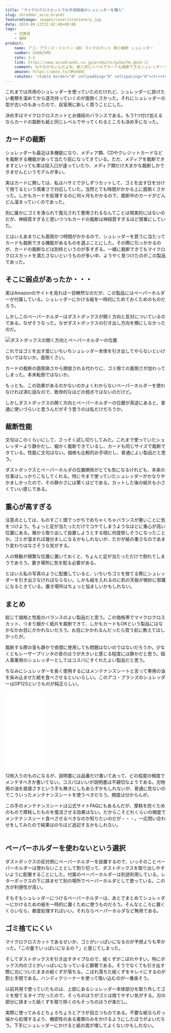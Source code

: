 ```yaml
---
title: "マイクロクロスカットでお手頃価格のシュレッダーを購入"
slug: shredder_acco_brands
featuredimage: images/cover/stationery.jpg
date: 2019-09-12T21:02:49+09:00
tags:
    - 文房具
    - 掃除
product:
    name: アコ・ブランズ・ジャパン GBC マイクロカット 極小細断 シュレッダー
    number: GSHA25MS
    rate: 3.5
    link: https://www.accobrands.co.jp/products/gsha17m-gbsb-2/
    comment: なかなかないんだよね、紙と同じレベルでカードも裁断できるシュレッダーって。
    amazon: https://amzn.to/3Mvk0bC
    rakuten: '<table border="0" cellpadding="0" cellspacing="0"><tr><td><div style="border:1px solid #95a5a6;border-radius:.75rem;background-color:#FFFFFF;width:504px;margin:0px;padding:5px;text-align:center;overflow:hidden;"><table><tr><td style="width:240px"><a href="https://hb.afl.rakuten.co.jp/hgc/19329b27.5b6107f8.19329b28.4d6b6636/?pc=https%3A%2F%2Fitem.rakuten.co.jp%2Fakibamac%2F4995364211741%2F&m=http%3A%2F%2Fm.rakuten.co.jp%2Fakibamac%2Fi%2F11224670%2F&link_type=picttext&ut=eyJwYWdlIjoiaXRlbSIsInR5cGUiOiJwaWN0dGV4dCIsInNpemUiOiIyNDB4MjQwIiwibmFtIjoxLCJuYW1wIjoicmlnaHQiLCJjb20iOjEsImNvbXAiOiJkb3duIiwicHJpY2UiOjEsImJvciI6MSwiY29sIjoxLCJiYnRuIjoxfQ%3D%3D" target="_blank" rel="nofollow noopener noreferrer" style="word-wrap:break-word;"  ><img src="https://hbb.afl.rakuten.co.jp/hgb/19329b27.5b6107f8.19329b28.4d6b6636/?me_id=1217214&item_id=11224670&m=https%3A%2F%2Fthumbnail.image.rakuten.co.jp%2F%400_mall%2Fakibamac%2Fcabinet%2F20190412n%2F4995364211741.jpg%3F_ex%3D80x80&pc=https%3A%2F%2Fthumbnail.image.rakuten.co.jp%2F%400_mall%2Fakibamac%2Fcabinet%2F20190412n%2F4995364211741.jpg%3F_ex%3D240x240&s=240x240&t=picttext" border="0" style="margin:2px" alt="[商品価格に関しましては、リンクが作成された時点と現時点で情報が変更されている場合がございます。]" title="[商品価格に関しましては、リンクが作成された時点と現時点で情報が変更されている場合がございます。]"></a></td><td style="vertical-align:top;width:248px;"><p style="font-size:12px;line-height:1.4em;text-align:left;margin:0px;padding:2px 6px;word-wrap:break-word"><a href="https://hb.afl.rakuten.co.jp/hgc/19329b27.5b6107f8.19329b28.4d6b6636/?pc=https%3A%2F%2Fitem.rakuten.co.jp%2Fakibamac%2F4995364211741%2F&m=http%3A%2F%2Fm.rakuten.co.jp%2Fakibamac%2Fi%2F11224670%2F&link_type=picttext&ut=eyJwYWdlIjoiaXRlbSIsInR5cGUiOiJwaWN0dGV4dCIsInNpemUiOiIyNDB4MjQwIiwibmFtIjoxLCJuYW1wIjoicmlnaHQiLCJjb20iOjEsImNvbXAiOiJkb3duIiwicHJpY2UiOjEsImJvciI6MSwiY29sIjoxLCJiYnRuIjoxfQ%3D%3D" target="_blank" rel="nofollow noopener noreferrer" style="word-wrap:break-word;"  >【送料無料】アコブランズジャパン マイクロカットシュレッダー GSHA25MS</a><br><span >価格：14158円（税込、送料無料)</span> <span style="color:#BBB">(2019/9/12時点)</span></p><div style="margin:10px;"><a href="https://hb.afl.rakuten.co.jp/hgc/19329b27.5b6107f8.19329b28.4d6b6636/?pc=https%3A%2F%2Fitem.rakuten.co.jp%2Fakibamac%2F4995364211741%2F&m=http%3A%2F%2Fm.rakuten.co.jp%2Fakibamac%2Fi%2F11224670%2F&link_type=picttext&ut=eyJwYWdlIjoiaXRlbSIsInR5cGUiOiJwaWN0dGV4dCIsInNpemUiOiIyNDB4MjQwIiwibmFtIjoxLCJuYW1wIjoicmlnaHQiLCJjb20iOjEsImNvbXAiOiJkb3duIiwicHJpY2UiOjEsImJvciI6MSwiY29sIjoxLCJiYnRuIjoxfQ%3D%3D" target="_blank" rel="nofollow noopener noreferrer" style="word-wrap:break-word;"  ><img src="https://static.affiliate.rakuten.co.jp/makelink/rl.svg" style="float:left;max-height:27px;width:auto;margin-top:0"></a><a href="https://hb.afl.rakuten.co.jp/hgc/19329b27.5b6107f8.19329b28.4d6b6636/?pc=https%3A%2F%2Fitem.rakuten.co.jp%2Fakibamac%2F4995364211741%2F%3Fscid%3Daf_pc_bbtn&m=http%3A%2F%2Fm.rakuten.co.jp%2Fakibamac%2Fi%2F11224670%2F%3Fscid%3Daf_pc_bbtn&link_type=picttext&ut=eyJwYWdlIjoiaXRlbSIsInR5cGUiOiJwaWN0dGV4dCIsInNpemUiOiIyNDB4MjQwIiwibmFtIjoxLCJuYW1wIjoicmlnaHQiLCJjb20iOjEsImNvbXAiOiJkb3duIiwicHJpY2UiOjEsImJvciI6MSwiY29sIjoxLCJiYnRuIjoxfQ==" target="_blank" rel="nofollow noopener noreferrer" style="word-wrap:break-word;"  ><div style="float:right;width:41%;height:27px;background-color:#bf0000;color:#fff !important;font-size:12px;font-weight:500;line-height:27px;margin-left:1px;padding: 0 12px;border-radius:16px;cursor:pointer;text-align:center;">楽天で購入</div></a></div></td><tr></table></div><br><p style="color:#000000;font-size:12px;line-height:1.4em;margin:5px;word-wrap:break-word"></p></td></tr></table>'
---
```


これまでは共用のシュレッダーを使っていたのだけれど、シュレッダーに掛けたい書類を溜めてから逐次持っていくのが面倒くさかった。それにシュレッダーの型が古いのもあったので、自室用に新しく買うことにした。

決め手はマイクロクロスカットとお値段のバランスである。もう1つ付け加えるならカードの裁断も紙と同じレベルでやってくれるところも決め手になった。

<!--more-->

## カードの裁断

シュレッダーも最近は多機能になり、メディア類、CDやクレジットカードなどを裁断する機能があって当たり前になってきている。ただ、メディアを裁断できますといっても実は投入口が違っていたり、メディア類だけ大まかな裁断しかできませんというモデルが多い。

実はカードに関しては、私はハサミで少しずつカットして、ゴミを出す日を分けて捨てるという慎重さで対応していた。当然とても時間がかかる上に面倒くさかった。しかもカードを処理するのに何ヶ月もかかるので、裁断中のカードがどんどん溜まっていくのであった。

別に誰かにゴミを漁られて復元されて悪用されるなんてことは現実的にはないのだが、神経質すぎると思いつつもカードの裁断は神経質すぎるほど慎重にしていた。

とはいえあまりにも面倒かつ時間がかかるので、シュレッダーを買うに当たってカードも裁断できる機能があるものを選ぶことにした。その際に引っかかるのが、カードの裁断などは別枠というのが多すぎる。一緒に裁断できてもマイクロクロスカットを満たさないというものが多い中、ようやく見つけたのがこの製品であった。

## そこに弱点があったか・・・

実はAmazonのサイトを見れば一目瞭然なのだが、この製品にはペーパーホルダーが付属している。シュレッダーにかける紙を一時的にためておくためのものだろう。

しかしこのペーパーホルダーはダストボックスが開く方向と反対についているのである。なぜそうなった。なぜダストボックスの引き出し方向を横にしなかったのだ。

![ダストボックスの開く方向とペーパーホルダーの位置](shredder_dustbox.jpg)

これではゴミを出す度にいちいちシュレッダー本体を引き出してやらないといけないではないか。面倒くさい。

カードの裁断の面倒臭さから開放される代わりに、ゴミ捨ての面倒さが加わってしまった。本末転倒ではないか。

もっとも、この効果があるのかないのかよくわからないペーパーホルダーを使わなければ済む話なので、致命的なほどの弱点ではないのだけど。

しかしダストボックスの開く方向とペーパーホルダーの位置が真逆にあると、普通に使いづらいと思うんだがそう思うのは私だけだろうか。

## 裁断性能

文句はこのくらいにして、さっそく試し切りしてみた。これまで使っていたシュレッダーより静かだし、細かく裁断できているし、カードも同じサイズで裁断できている。性能に文句はない。価格も比較的お手頃だし、普通によい製品だと思う。

ダストボックスとペーパーホルダの位置関係がとても気になるけれども、本来の仕事はしっかりこなしてくれる。特に今まで使っていたシュレッダーがかなりやかましかったので、その静かさには驚くほどである。カットした後の紙片も小さくていい感じである。

## 重心が高すぎる

注意点としては、ものすごく頭でっかちでめちゃくちゃバランスが悪いことに気をつけよう。ちょっと足が当たっただけでコケてしまうようなほどに重心が高い位置にある。箱から取り出して設置しようとする間に何度倒しそうになったことか。ゴミが溜まれば幾分ましになるかもしれないが、たかが紙の重さなのであまり変わりはなさそうな気がする。

人の移動が頻繁な位置に置いておくと、ちょんと足が当たっただけで倒れてしまうであろう。置き場所に気を配る必要がある。

とはいえ私の写真のように配置していると、いちいちゴミを捨てる際にシュレッダーを引き出さなければならない。しかも紙を入れるのに机の天板が微妙に邪魔になるときている。置き場所はちょっと悩ましいかもしれない。

## まとめ

総じて価格と性能のバランスのよい製品だと思う。この価格帯でマイクロクロスカット、つまり細かく紙片を裁断できて、しかもカードもOKという製品にはなかなかお目にかかれないだろう。お目にかかれるんだったら買う前に教えてほしかったが。

裁断する際の音も静かで夜間に使用しても問題はないのではないだろうか。少なくともレーザープリンタの音のほうが大きいと感じる程度には静かだと思う。個人事業用のシュレッダーとしてはコスパにすぐれたよい製品だと思う。

ちなみにシュレッダーを長く使用するにはメンテナンスシートと言って専用の油を染み込ませた紙を食べさせるといいらしい。このアコ・ブランズのシュレッダーはOP12Sというものが純正らしい。

<iframe style="width:120px;height:240px;" marginwidth="0" marginheight="0" scrolling="no" frameborder="0" src="//rcm-fe.amazon-adsystem.com/e/cm?lt1=_blank&bc1=000000&IS2=1&bg1=FFFFFF&fc1=000000&lc1=0000FF&t=illusionspace-22&language=ja_JP&o=9&p=8&l=as4&m=amazon&f=ifr&ref=as_ss_li_til&asins=B001161R8Q&linkId=3777ba1e4ce582e0410b96e5062ac74b"></iframe>

12枚入りのものになるが、説明書には品番だけ書いてあって、どの程度の頻度でメンテすべきか書いてない。コスパはいいが説明書は不親切なようである。刃物用の油を直接さすという手も無きにしもあらずかもしれないが、普通に危ないのでこういったメンテナンスシートを使うべきだろう。頻度は分からんが。

この手のメンテナンスシートは公式サイトFAQにもあるんだが、摩耗を防ぐためのもので摩耗したものを復活させる効果はない。だからこそどれくらいの頻度でメンテナンスシート食べさせるべきなのか知りたいのだが・・・。一応問い合わせをしてみたので結果はのちほど追記するかもしれない。

<a href="https://hb.afl.rakuten.co.jp/hsc/1916093e.da066558.18978272.cd0c8102/?link_type=pict&ut=eyJwYWdlIjoic2hvcCIsInR5cGUiOiJwaWN0IiwiY29sIjowLCJjYXQiOiIyOSIsImJhbiI6IjE1ODcxNjkifQ%3D%3D" target="_blank" rel="nofollow noopener noreferrer" style="word-wrap:break-word;"  ><img src="https://hbb.afl.rakuten.co.jp/hsb/1916093e.da066558.18978272.cd0c8102/?me_id=1&me_adv_id=1587169&t=pict" border="0" style="margin:2px" alt="" title=""></a>

## ペーパーホルダーを使わないという選択

ダストボックスの反対側にペーパーホルダーを設置するので、いっそのことペーパーホルダーは使わないこととして割り切って、ダストボックスを取り出しやすいように配置することにした。付属のペーパーホルダーは別途利用している。レターボックスの下に挟ませて別の場所でペーパーホルダとして使っている。この方が利便性が高い。

そもそもシュレッダーにつけるペーパーホルダーは、あとでまとめてシュレッダーにかけるための紙を一時的に置くために使うものだろう。そんなところに置くくらいなら、都度処理すればいい。それならペーパーホルダなど無用である。

## ゴミ捨てにくい

マイクロクロスカットであるせいか、ゴミがいっぱいになるのが予想よりも早かった。「この量でいっぱいになるの？」と感じてしまった。

そしてダストボックスを引き出すタイプなので、紙くずがこぼれやすい。特にボックス内のゴミがいっぱいになっていると顕著である。そうでなくても引き出す際に刃についたままの紙くずが落ちる。こぼれ落ちた紙くずをキレイにするのが割と手間である。ハンディクリーナーを使って吸い込むのが一番楽そう。

以前共用で使っていたものは、上部にあるシュレッダー本体部分を取り外してゴミを捨てるタイプだったので、そっちのほうがゴミは捨てやすい気がする。刃の部分に挟まった紙くずを取り除くのもそっちのほうが楽だし。

実際に使ってみるとちょろちょろとアラが目立つものである。不要な紙なら片っ端から処理するより、機密性のある書類のみをかけるようにしたほうがよいだろう。下手にシュレッダーにかけると紙の嵩が増してよくないかもしれない。